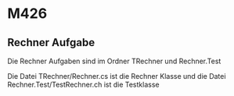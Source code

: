 # M426

## Rechner Aufgabe
Die Rechner Aufgaben sind im Ordner TRechner und Rechner.Test

Die Datei TRechner/Rechner.cs ist die Rechner Klasse und die Datei Rechner.Test/TestRechner.ch ist die Testklasse
